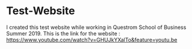 # Test-Website
I created this test website while working in Questrom School of Business Summer 2019.
This is the link for the website : https://www.youtube.com/watch?v=GHUJkYXalTo&feature=youtu.be

